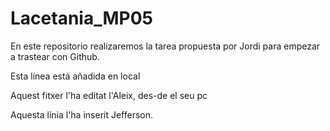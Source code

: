 # Lacetania_MP05

En este repositorio realizaremos la tarea propuesta por Jordi para empezar a trastear con Github.

Esta línea está añadida en local


Aquest fitxer l'ha editat l'Aleix, des-de el seu pc

Aquesta línia l'ha inserit Jefferson.
